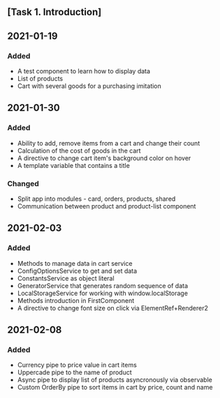 ## [Task 1. Introduction]

## 2021-01-19
### Added
- A test component to learn how to display data
- List of products
- Cart with several goods for a purchasing imitation 

## 2021-01-30
### Added
- Ability to add, remove items from a cart and change their count
- Сalculation of the cost of goods in the cart
- A directive to change cart item's background color on hover
- A template variable that contains a title
### Changed
- Split app into modules - card, orders, products, shared
- Communication between product and product-list component

## 2021-02-03
### Added
- Methods to manage data in cart service
- ConfigOptionsService to get and set data
- ConstantsService as object literal
- GeneratorService that generates random sequence of data
- LocalStorageService for working with window.localStorage
- Methods introduction in FirstComponent
- A directive to change font size on click via ElementRef+Renderer2

## 2021-02-08
### Added
- Currency pipe to price value in cart items
- Uppercade pipe to the name of product
- Async pipe to display list of products asyncronously via observable
- Custom OrderBy pipe to sort items in cart by price, count and name
